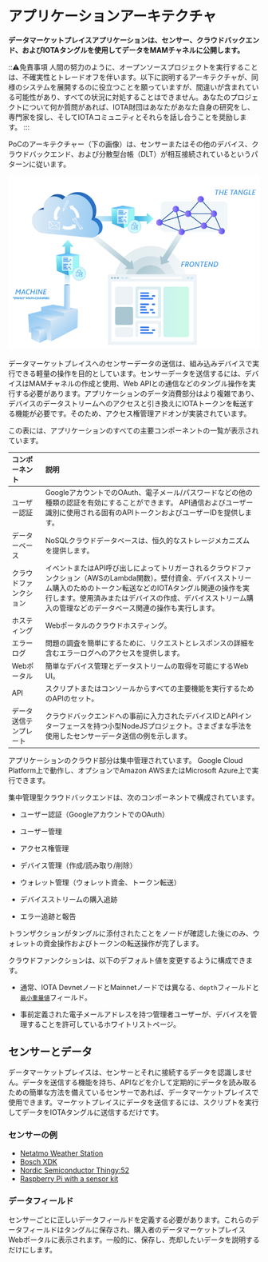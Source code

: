 # アプリケーションアーキテクチャ
<!-- # Application architecture -->

**データマーケットプレイスアプリケーションは、センサー、クラウドバックエンド、およびIOTAタングルを使用してデータをMAMチャネルに公開します。**
<!-- **The Data Marketplace application uses sensors, a cloud backend, and the IOTA Tangle to publish data to MAM channels.** -->

:::warning:免責事項
人間の努力のように、オープンソースプロジェクトを実行することは、不確実性とトレードオフを伴います。以下に説明するアーキテクチャが、同様のシステムを展開するのに役立つことを願っていますが、間違いが含まれている可能性があり、すべての状況に対処することはできません。あなたのプロジェクトについて何か質問があれば、IOTA財団はあなたがあなた自身の研究をし、専門家を探し、そしてIOTAコミュニティとそれらを話し合うことを奨励します。
:::
<!-- :::warning:Disclaimer -->
<!-- Running an open source project, like any human endeavor, involves uncertainty and trade-offs. We hope the architecture described below helps you to deploy similar systems, but it may include mistakes, and can’t address every situation. If you have any questions about your project, we encourage you to do your own research, seek out experts, and discuss them with the IOTA community. -->
<!-- ::: -->

PoCのアーキテクチャー（下の画像）は、センサーまたはその他のデバイス、クラウドバックエンド、および分散型台帳（DLT）が相互接続されているというパターンに従います。
<!-- The architecture of our PoC (shown in the image below) follows a pattern, where the sensor or any other device, cloud backend, and distributed ledger (DLT) are interconnected. -->

![Data Marketplace architecture](../images/data-marketplace-architecture.png)

データマーケットプレイスへのセンサーデータの送信は、組み込みデバイスで実行できる軽量の操作を目的としています。センサーデータを送信するには、デバイスはMAMチャネルの作成と使用、Web APIとの通信などのタングル操作を実行する必要があります。アプリケーションのデータ消費部分はより複雑であり、デバイスのデータストリームへのアクセスと引き換えにIOTAトークンを転送する機能が必要です。そのため、アクセス権管理アドオンが実装されています。
<!-- Submitting sensor data to the Data Marketplace is intended to be a lightweight operation that can be done by embedded devices. To submit sensor data, a device needs to perform Tangle operations, such as producing and consuming MAM channels, and communicating with web APIs. The data consuming part of the application is more complex and needs the ability to transfer IOTA tokens in exchange for access to the device's data streams. Therefore, an access-rights management add-on is implemented. -->

この表には、アプリケーションのすべての主要コンポーネントの一覧が表示されています。
<!-- This table displays a list of all the main components of the application: -->

| **コンポーネント** | **説明** |
| :----------------- | :------- |
| ユーザー認証 | GoogleアカウントでのOAuth、電子メール/パスワードなどの他の種類の認証を有効にすることができます。 API通信およびユーザー識別に使用される固有のAPIトークンおよびユーザーIDを提供します。 |
| データーベース | NoSQLクラウドデータベースは、恒久的なストレージメカニズムを提供します。 |
| クラウドファンクション | イベントまたはAPI呼び出しによってトリガーされるクラウドファンクション（AWSのLambda関数）。壁付資金、デバイスストリーム購入のためのトークン転送などのIOTAタングル関連の操作を実行します。使用済みまたはデバイスの作成、デバイスストリーム購入の管理などのデータベース関連の操作も実行します。 |
| ホスティング | Webポータルのクラウドホスティング。 |
| エラーログ | 問題の調査を簡単にするために、リクエストとレスポンスの詳細を含むエラーログへのアクセスを提供します。 |
| Webポータル | 簡単なデバイス管理とデータストリームの取得を可能にするWeb UI。 |
| API | スクリプトまたはコンソールからすべての主要機能を実行するためのAPIのセット。 |
| データ送信テンプレート | クラウドバックエンドへの事前に入力されたデバイスIDとAPIインターフェースを持つ小型NodeJSプロジェクト。さまざまな手法を使用したセンサーデータ送信の例を示します。 |

アプリケーションのクラウド部分は集中管理されています。 Google Cloud Platform上で動作し、オプションでAmazon AWSまたはMicrosoft Azure上で実行できます。
<!-- The cloud part of the application is centralized. It runs on Google Cloud Platform, and can optionally run on Amazon AWS or Microsoft Azure. -->

集中管理型クラウドバックエンドは、次のコンポーネントで構成されています。
<!-- The centralized cloud backend consists of the following components: -->

- ユーザー認証（GoogleアカウントでのOAuth）
<!-- - User authentication (OAuth with Google account) -->
- ユーザー管理
<!-- - User management -->
- アクセス権管理
<!-- - Access rights management -->
- デバイス管理（作成/読み取り/削除）
<!-- - Device management (create/read/delete) -->
- ウォレット管理（ウォレット資金、トークン転送）
<!-- - Wallet management (wallet funding, tokens transfer) -->
- デバイスストリームの購入追跡
<!-- - Device stream purchase tracking -->
- エラー追跡と報告
<!-- - Error tracking and reporting -->

トランザクションがタングルに添付されたことをノードが確認した後にのみ、ウォレットの資金操作およびトークンの転送操作が完了します。
<!-- Wallet funding and token transfer operations are completed only after the node confirms that the transaction was attached to the Tangle. -->

クラウドファンクションは、以下のデフォルト値を変更するように構成できます。
<!-- Cloud functions can be configured to change the default values of the following: -->

* 通常、IOTA DevnetノードとMainnetノードでは異なる、`depth`フィールドと[`最小重量値`](root://dev-essentials/0.1/concepts/minimum-weight-magnitude.md)フィールド。
<!-- * `depth` and [`minWeightMagnitude`](root://dev-essentials/0.1/concepts/minimum-weight-magnitude.md) fields, which are typically different for IOTA Devnet and Mainnet nodes -->
* 事前定義された電子メールアドレスを持つ管理者ユーザーが、デバイスを管理することを許可しているホワイトリストページ。
<!-- * Whitelist page, where administrator users with predefined email addresses are allowed to administer devices -->

## センサーとデータ
<!-- ## Sensors and data -->

データマーケットプレイスは、センサーとそれに接続するデータを認識しません。データを送信する機能を持ち、APIなどを介して定期的にデータを読み取るための簡単な方法を備えているセンサーであれば、データマーケットプレイスで使用できます。マーケットプレイスにデータを送信するには、スクリプトを実行してデータをIOTAタングルに送信するだけです。
<!-- The Data Marketplace is agnostic to the sensors and the data that you connect to it. Any sensor that has the ability to transmit data and has an easy way to get regular data readings, such as through an API, can be used with the Data Marketplace. In order to submit the data to the Marketplace, all you have to do is execute a script to submit data to the IOTA Tangle. -->

### センサーの例
<!-- ### Example sensors -->

* [Netatmo Weather Station](https://www.netatmo.com/en-us/weather)
* [Bosch XDK](https://xdk.bosch-connectivity.com/)
* [Nordic Semiconductor Thingy:52](https://www.nordicsemi.com/Software-and-Tools/Development-Kits/Nordic-Thingy-52)
* [Raspberry Pi with a sensor kit](https://www.adafruit.com/product/2733)

### データフィールド
<!-- ### Data fields -->

センサーごとに正しいデータフィールドを定義する必要があります。これらのデータフィールドはタングルに保存され、購入者のデータマーケットプレイスWebポータルに表示されます。一般的に、保存し、売却したいデータを説明するだけにします。
<!-- For each of your sensors, you have to define the correct data fields, which will be stored on the Tangle, and displayed on the Data Marketplace web portal for the purchaser. In general, just be descriptive with the data that you want to store and sell. -->

